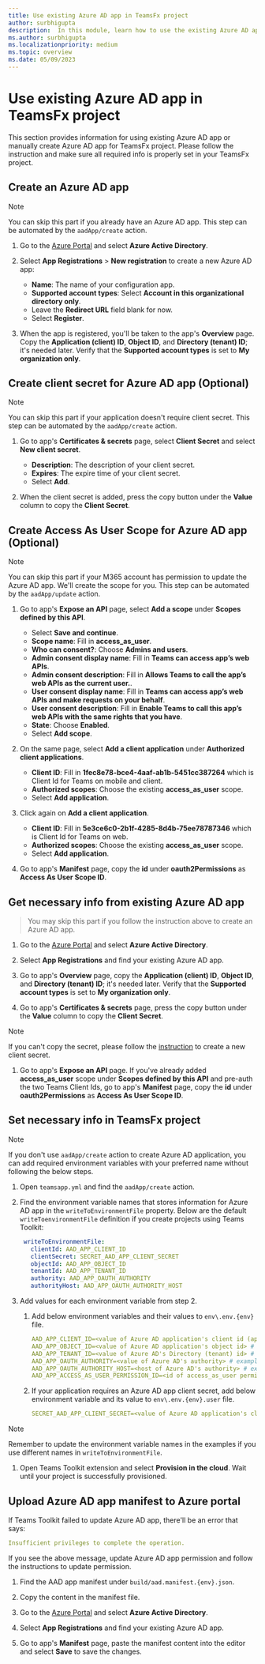 ```yaml
---
title: Use existing Azure AD app in TeamsFx project
author: surbhigupta
description:  In this module, learn how to use the existing Azure AD app or manually create Azure AD app for TeamsFx.
ms.author: surbhigupta
ms.localizationpriority: medium
ms.topic: overview
ms.date: 05/09/2023
---
```


# Use existing Azure AD app in TeamsFx project

This section provides information for using existing Azure AD app or manually create Azure AD app for TeamsFx project. Please follow the instruction and make sure all required info is properly set in your TeamsFx project.

## Create an Azure AD app

> [!NOTE]
> You can skip this part if you already have an Azure AD app. This step can be automated by the `aadApp/create` action.

1. Go to the [Azure Portal](https://portal.azure.com) and select **Azure Active Directory**.

1. Select **App Registrations** > **New registration** to create a new Azure AD app:
   * **Name**: The name of your configuration app.
   * **Supported account types**: Select **Account in this organizational directory only**.
   * Leave the **Redirect URL** field blank for now.
   * Select **Register**.

1. When the app is registered, you'll be taken to the app's **Overview** page. Copy the **Application (client) ID**, **Object ID**, and **Directory (tenant) ID**; it's needed later. Verify that the **Supported account types** is set to **My organization only**.

## Create client secret for Azure AD app (Optional)

> [!NOTE]
> You can skip this part if your application doesn't require client secret. This step can be automated by the `aadApp/create` action.

1. Go to app's **Certificates & secrets** page, select **Client Secret** and select **New client secret**.
   * **Description**: The description of your client secret.
   * **Expires**: The expire time of your client secret.
   * Select **Add**.

1. When the client secret is added, press the copy button under the **Value** column to copy the **Client Secret**.

## Create Access As User Scope for Azure AD app (Optional)

> [!NOTE]
> You can skip this part if your M365 account has permission to update the Azure AD app. We'll create the scope for you. This step can be automated by the `aadApp/update` action.

1. Go to app's **Expose an API** page, select **Add a scope** under **Scopes defined by this API**.
   * Select **Save and continue**.
   * **Scope name**: Fill in **access_as_user**.
   * **Who can consent?**: Choose **Admins and users**.
   * **Admin consent display name**: Fill in **Teams can access app’s web APIs**.
   * **Admin consent description**: Fill in **Allows Teams to call the app’s web APIs as the current user.**.
   * **User consent display name**: Fill in **Teams can access app’s web APIs and make requests on your behalf**.
   * **User consent description**: Fill in **Enable Teams to call this app’s web APIs with the same rights that you have**.
   * **State**: Choose **Enabled**.
   * Select **Add scope**.

1. On the same page, select **Add a client application** under **Authorized client applications**.
   * **Client ID**: Fill in **1fec8e78-bce4-4aaf-ab1b-5451cc387264** which is Client Id for Teams on mobile and client.
   * **Authorized scopes**: Choose the existing **access_as_user** scope.
   * Select **Add application**.

1. Click again on **Add a client application**.
   * **Client ID**: Fill in **5e3ce6c0-2b1f-4285-8d4b-75ee78787346** which is Client Id for Teams on web.
   * **Authorized scopes**: Choose the existing **access_as_user** scope.
   * Select **Add application**.

2. Go to app's **Manifest** page, copy the **id** under **oauth2Permissions** as **Access As User Scope ID**.

## Get necessary info from existing Azure AD app

> You may skip this part if you follow the instruction above to create an Azure AD app.

1. Go to the [Azure Portal](https://portal.azure.com) and select **Azure Active Directory**.

1. Select **App Registrations** and find your existing Azure AD app.

1. Go to app's **Overview** page, copy the **Application (client) ID**, **Object ID**, and **Directory (tenant) ID**; it's needed later. Verify that the **Supported account types** is set to **My organization only**.

1. Go to app's **Certificates & secrets** page, press the copy button under the **Value** column to copy the **Client Secret**.

> [!NOTE]
> If you can't copy the secret, please follow the [instruction](#create-client-secret-for-azure-ad-app-optional) to create a new client secret.

1. Go to app's **Expose an API** page. If you've already added **access_as_user** scope under **Scopes defined by this API** and pre-auth the two Teams Client Ids, go to app's **Manifest** page, copy the **id** under **oauth2Permissions** as **Access As User Scope ID**.

## Set necessary info in TeamsFx project

> [!NOTE]
> If you don't use `aadApp/create` action to create Azure AD application, you can add required environment variables with your preferred name without following the below steps.

1. Open `teamsapp.yml` and find the `aadApp/create` action.

1. Find the environment variable names that stores information for Azure AD app in the `writeToEnvironmentFile` property. Below are the default `writeToenvironmentFile` definition if you create projects using Teams Toolkit:

   ``` yaml
    writeToEnvironmentFile:
      clientId: AAD_APP_CLIENT_ID
      clientSecret: SECRET_AAD_APP_CLIENT_SECRET
      objectId: AAD_APP_OBJECT_ID
      tenantId: AAD_APP_TENANT_ID
      authority: AAD_APP_OAUTH_AUTHORITY
      authorityHost: AAD_APP_OAUTH_AUTHORITY_HOST
   ```

1. Add values for each environment variable from step 2.

   1. Add below environment variables and their values to `env\.env.{env}` file.

      ```yml
      AAD_APP_CLIENT_ID=<value of Azure AD application's client id (application id)> # example: 00000000-0000-0000-0000-000000000000
      AAD_APP_OBJECT_ID=<value of Azure AD application's object id> # example: 00000000-0000-0000-0000-000000000000
      AAD_APP_TENANT_ID=<value of Azure AD's Directory (tenant) id> # example: 00000000-0000-0000-0000-000000000000
      AAD_APP_OAUTH_AUTHORITY=<value of Azure AD's authority> # example: https://login.microsoftonline.com/<Directory (tenant) ID>
      AAD_APP_OAUTH_AUTHORITY_HOST=<host of Azure AD's authority> # example: https://login.microsoftonline.com
      AAD_APP_ACCESS_AS_USER_PERMISSION_ID=<id of access_as_user permission> # example: 00000000-0000-0000-0000-000000000000
      ```

   1. If your application requires an Azure AD app client secret, add below environment variable and its value to `env\.env.{env}.user` file.

      ```yml
      SECRET_AAD_APP_CLIENT_SECRET=<value of Azure AD application's client secret>
      ```

> [!NOTE]
> Remember to update the environment variable names in the examples if you use different names in `writeToEnvironmentFile`.

1. Open Teams Toolkit extension and select **Provision in the cloud**. Wait until your project is successfully provisioned.

## Upload Azure AD app manifest to Azure portal

If Teams Toolkit failed to update Azure AD app, there'll be an error that says:

```yml
Insufficient privileges to complete the operation.
```

If you see the above message, update Azure AD app permission and follow the instructions to update permission.

1. Find the AAD app manifest under `build/aad.manifest.{env}.json`.

1. Copy the content in the manifest file.

1. Go to the [Azure Portal](https://portal.azure.com) and select **Azure Active Directory**.

1. Select **App Registrations** and find your existing Azure AD app.

1. Go to app's **Manifest** page, paste the manifest content into the editor and select **Save** to save the changes.
